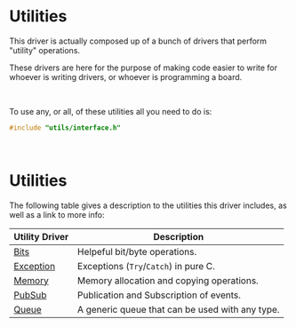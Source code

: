 # Utilities
This driver is actually composed up of a bunch of drivers that perform "utility" operations.

These drivers are here for the purpose of making code easier to write for whoever is writing
drivers, or whoever is programming a board.

&nbsp;

To use any, or all, of these utilities all you need to do is:
```c
#include "utils/interface.h"
```

&nbsp;

# Utilities
The following table gives a description to the utilities this driver includes, as well as a link to more info:

| Utility Driver | Description |
|----------------|-------------|
|[Bits](bits/README.md) | Helpeful bit/byte operations. |
|[Exception](exception/README.md)| Exceptions (`Try`/`Catch`) in pure C. |
|[Memory](memory/README.md) | Memory allocation and copying operations. |
|[PubSub](pubsub/README.md) | Publication and Subscription of events. |
|[Queue](queue/README.md) | A generic queue that can be used with any type. |